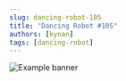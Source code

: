 ```yaml
---
slug: dancing-robot-105
title: "Dancing Robot #105"
authors: [kynan]
tags: [dancing-robot]
---
```


![Example banner](/img/stories/dancing-robot/105.png)
